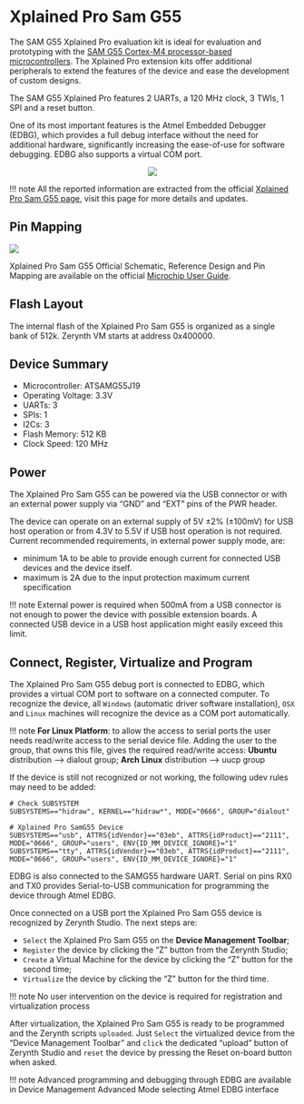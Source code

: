 # Xplained Pro Sam G55

The SAM G55 Xplained Pro evaluation kit is ideal for evaluation and prototyping with the [SAM G55 Cortex-M4 processor-based microcontrollers](http://ww1.microchip.com/downloads/en/DeviceDoc/Atmel-11289-32-bit-Cortex-M4-Microcontroller-SAM-G55_Datasheet.pdf). The Xplained Pro extension kits offer additional peripherals to extend the features of the device and ease the development of custom designs.

The SAM G55 Xplained Pro features 2 UARTs, a 120 MHz clock, 3 TWIs, 1 SPI and a reset button.

One of its most important features is the Atmel Embedded Debugger (EDBG), which provides a full debug interface without the need for additional hardware, significantly increasing the ease-of-use for software debugging. EDBG also supports a virtual COM port.

<p style="text-align:center;"><img src="https://github.com/zerynth/docs/blob/test/docs/reference/boards/xplained_samg55/docs/img/ATSAMG55-XPRO.JPG?raw=true"></p>

!!! note
	All the reported information are extracted from the official [Xplained Pro Sam G55 page](http://www.microchip.com/developmenttools/ProductDetails/PartNo/atsamg55-xpro), visit this page for more details and updates.

## Pin Mapping

![](https://github.com/zerynth/docs/blob/test/docs/reference/boards/xplained_samg55/docs/img/SAMG55_Xplained_PRO_pin_comm.png?raw=true)

Xplained Pro Sam G55 Official Schematic, Reference Design and Pin Mapping are available on the official [Microchip User Guide](http://ww1.microchip.com/downloads/en/DeviceDoc/Atmel-42389-SAM-G55-Xplained-Pro_User-Guide.pdf).

## Flash Layout

The internal flash of the Xplained Pro Sam G55 is organized as a single bank of 512k. Zerynth VM starts at address 0x400000.

## Device Summary


* Microcontroller: ATSAMG55J19
* Operating Voltage: 3.3V
* UARTs: 3
* SPIs: 1
* I2Cs: 3
* Flash Memory: 512 KB
* Clock Speed: 120 MHz

## Power

The Xplained Pro Sam G55 can be powered via the USB connector or with an external power supply via “GND” and “EXT” pins of the PWR header.

The device can operate on an external supply of 5V ±2% (±100mV) for USB host operation or from 4.3V to 5.5V if USB host operation is not required. Current recommended requirements, in external power supply mode, are:


* minimum 1A to be able to provide enough current for connected USB devices and the     device itself.
* maximum is 2A due to the input protection maximum current specification

!!! note
	External power is required when 500mA from a USB connector is not enough to power the device with possible extension boards. A connected USB device in a USB host application might easily exceed this limit.

## Connect, Register, Virtualize and Program

The Xplained Pro Sam G55 debug port is connected to EDBG, which provides a virtual COM port to software on a connected computer. To recognize the device, all ```Windows``` (automatic driver software installation), ```OSX``` and ```Linux``` machines will recognize the device as a COM port automatically.

!!! note
	**For Linux Platform**: to allow the access to serial ports the user needs read/write access to the serial device file. Adding the user to the group, that owns this file, gives the required read/write access: **Ubuntu** distribution –> dialout group; **Arch Linux** distribution –> uucp group

If the device is still not recognized or not working, the following udev rules may need to be added:

```
# Check SUBSYSTEM
SUBSYSTEMS=="hidraw", KERNEL=="hidraw*", MODE="0666", GROUP="dialout"

# Xplained Pro SamG55 Device
SUBSYSTEMS=="usb", ATTRS{idVendor}=="03eb", ATTRS{idProduct}=="2111", MODE="0666", GROUP="users", ENV{ID_MM_DEVICE_IGNORE}="1"
SUBSYSTEMS=="tty", ATTRS{idVendor}=="03eb", ATTRS{idProduct}=="2111", MODE="0666", GROUP="users", ENV{ID_MM_DEVICE_IGNORE}="1"
```

EDBG is also connected to the SAMG55 hardware UART. Serial on pins RX0 and TX0 provides Serial-to-USB communication for programming the device through Atmel EDBG.

Once connected on a USB port the Xplained Pro Sam G55 device is recognized by Zerynth Studio. The next steps are:

* ```Select``` the Xplained Pro Sam G55 on the **Device Management Toolbar**;
* ```Register``` the device by clicking the “Z” button from the Zerynth Studio;
* ```Create``` a Virtual Machine for the device by clicking the “Z” button for the second time;
* ```Virtualize``` the device by clicking the “Z” button for the third time.

!!! note
	No user intervention on the device is required for registration and virtualization process

After virtualization, the Xplained Pro Sam G55 is ready to be programmed and the Zerynth scripts ```uploaded```. Just ```Select``` the virtualized device from the “Device Management Toolbar” and ```click``` the dedicated “upload” button of Zerynth Studio and ```reset``` the device by pressing the Reset on-board button when asked.

!!! note
	Advanced programming and debugging through EDBG are available in Device Management Advanced Mode selecting Atmel EDBG interface
<!--stackedit_data:
eyJoaXN0b3J5IjpbLTQ0NTgxODY3MiwtMjA1Njc1NDU1NV19
-->
